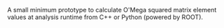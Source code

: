 A small minimum prototype to calculate O'Mega squared matrix element values at analysis runtime from C++ or Python (powered by ROOT).